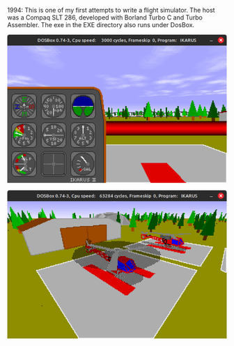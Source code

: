 1994: This is one of my first attempts to write a flight simulator. The host was a Compaq SLT 286, developed with Borland Turbo C and Turbo Assembler. The exe in the EXE directory also runs under DosBox.

![Image](Ikarus1.png)

![Image](Ikarus3.png)

